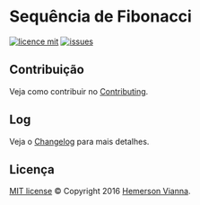 # Sequência de Fibonacci

[![licence mit](https://img.shields.io/badge/license-MIT-blue.svg)](https://github.com/algorithm-solutions/algorithm-search-engine/blob/master/LICENSE.md)
[![issues](https://img.shields.io/github/issues/algorithm-solutions/algorithm-search-engine.svg)](https://github.com/algorithm-solutions/algorithm-search-engine/issues)

## Contribuição

Veja como contribuir no [Contributing](CONTRIBUTING.md).

## Log

Veja o [Changelog](CHANGELOG.md) para mais detalhes.

## Licença

[MIT license](LICENSE.md) © Copyright 2016 [Hemerson Vianna](http://hemersonvianna.io).
